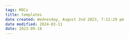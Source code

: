 ```yaml
---
tags: MOCs
title: templates
date created: Wednesday, August 2nd 2023, 7:12:29 pm
date modified: 2024-03-11
date: 2023-09-18
---
```

```folder-index-content
```